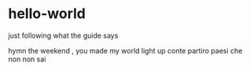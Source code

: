 # hello-world
just following what the guide says

hymn the weekend , you made my world light up
conte partiro paesi che non non sai
